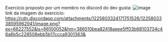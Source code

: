 Exercício proposto por um membro no discord do dev gusta: ![image](https://github.com/FelipeGomesj/exercicios_lanchonete_creimbergx/assets/73650696/c7557faa-539f-41d0-8024-da17203fa493)
<br>
link da imagem do exercicio: https://cdn.discordapp.com/attachments/1225803324171751526/1225803338595962941/image.png?ex=66227552&is=66100052&hm=386510bea82418aeee5ff03b68103734c46a6b5c228508ebb5b17ccca9301363&

